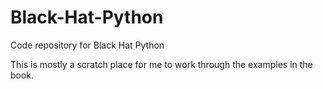 # Black-Hat-Python

Code repository for Black Hat Python

This is mostly a scratch place for me to work through the examples in the book.
